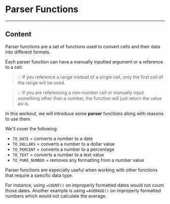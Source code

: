 ﻿---
author: Stefan-Stojanovic

type: normal

category: how to

links:
  - '[COUNT](https://support.google.com/docs/answer/3093620){documentation}'
  - '[AVERAGE](https://support.google.com/docs/answer/3093615){documentation}'

---

# Parser Functions

---
## Content

Parser functions are a set of functions used to convert cells and their data into different formats.

Each parser function can have a manually inputted argument or a reference to a cell.

> 💡 If you reference a range instead of a single cell, only the first cell of the range will be used.

> 💡 If you are referencing a non-number cell or manually input something other than a number, the function will just return the value as-is.

In this workout, we will introduce some **parser** functions along with reasons to use them.

We'll cover the following:
- `TO_DATE` = converts a number to a date 
- `TO_DOLLARS` = converts a number to a dollar value
- `TO_PERCENT` = converts a number to a percentage
- `TO_TEXT` = converts a number to a text value
- `TO_PURE_NUMBER` = removes any formatting from a number value

Parser functions are especially useful when working with other functions that require a specific data type.

For instance, using `=COUNT()` on improperly formatted dates would not count those dates. Another example is using `=AVERAGE()` on improperly formatted numbers which would not calculate the average.